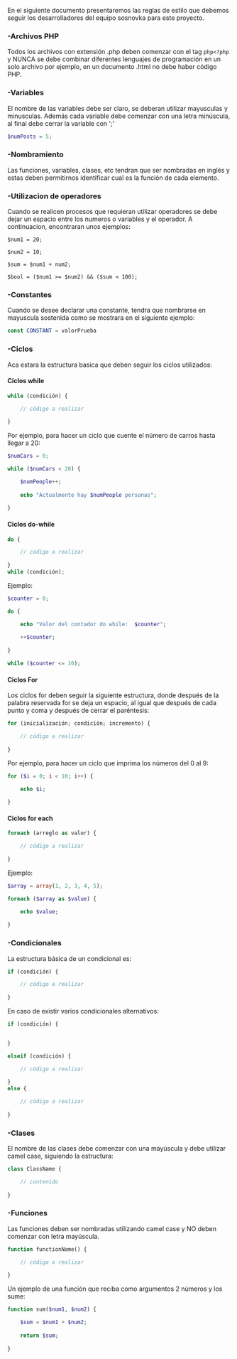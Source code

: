 En el siguiente documento presentaremos las reglas de estilo que debemos seguir los desarrolladores del equipo sosnovka para este proyecto.

### -Archivos PHP


Todos los archivos con extensión .php deben comenzar con el tag ```php<?php``` y NUNCA se debe combinar diferentes lenguajes de programación en un solo archivo por ejemplo, en un documento .html no debe haber código PHP.


### -Variables


El nombre de las variables debe ser claro, se deberan utilizar mayusculas y minusculas. Además cada variable debe comenzar con una letra minúscula, al final debe cerrar la variable con ';'
```php
$numPosts = 5;
```

### -Nombramiento


Las funciones, variables, clases, etc tendran que ser nombradas en inglés y estas deben permitirnos identificar cual es la función de cada elemento.


### -Utilizacion de operadores


Cuando se realicen procesos que requieran utilizar operadores se debe dejar un espacio entre los numeros o variables y el operador. A continuacion, encontraran unos ejemplos: 
```
$num1 = 20;

$num2 = 10;

$sum = $num1 + num2;

$bool = ($num1 >= $num2) && ($sum < 100);
```


### -Constantes


Cuando se desee declarar una constante, tendra que nombrarse en mayuscula sostenida como se mostrara en el siguiente ejemplo:
```php
const CONSTANT = valorPrueba
```

### -Ciclos


Aca estara la estructura basica que deben seguir los ciclos utilizados:

#### Ciclos while

```php
while (condición) {

    // código a realizar
    
}
```
Por ejemplo, para hacer un ciclo que cuente el número de carros hasta llegar a 20:

```php
$numCars = 0;

while ($numCars < 20) {

    $numPeople++;
    
    echo "Actualmente hay $numPeople personas";
    
}
```


#### Ciclos do-while
```php
do {

    // código a realizar
    
}
while (condición);
```

Ejemplo:

```php
$counter = 0;

do {

    echo "Valor del contador do while:  $counter";
    
    ++$counter;
    
}

while ($counter <= 10);
```


#### Ciclos For

Los ciclos for deben seguir la siguiente estructura, donde después de la palabra reservada for se deja un espacio, al igual que después de cada punto y coma y después de cerrar el paréntesis:
```php
for (inicialización; condición; incremento) {

    // código a realizar
    
}
```
Por ejemplo, para hacer un ciclo que imprima los números del 0 al 9:
```php
for ($i = 0; i < 10; i++) {

    echo $i;
    
}
```

#### Ciclos for each
```php
foreach (arreglo as valor) {

    // código a realizar
    
}
```
Ejemplo:
```php
$array = array(1, 2, 3, 4, 5);

foreach ($array as $value) {

    echo $value;
    
}
```

### -Condicionales

La estructura básica de un condicional es:
```php
if (condición) {

    // código a realizar
    
}
```
En caso de existir varios condicionales alternativos:
```php
if (condición) {


}

elseif (condición) {

    // código a realizar
    
}
else {

    // código a realizar
    
}
```

### -Clases


El nombre de las clases debe comenzar con una mayúscula y debe utilizar camel case, siguiendo la estructura:
```php
class ClassName {

    // contenido
    
}
```

### -Funciones


Las funciones deben ser nombradas utilizando camel case y NO deben comenzar con letra mayúscula.
```php
function functionName() {

    // código a realizar
    
}
```
Un ejemplo de una función que reciba como argumentos 2 números y los sume:
```php
function sum($num1, $num2) {

    $sum = $num1 + $num2;
    
    return $sum;
    
}
```
